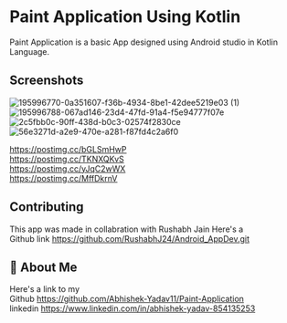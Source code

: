 
# Paint Application Using Kotlin 

Paint Application is a basic App designed using Android studio 
in Kotlin Language.
  
 


## Screenshots


![195996770-0a351607-f36b-4934-8be1-42dee5219e03 (1)](https://user-images.githubusercontent.com/115389285/195999518-b2b1afe5-376c-4b1e-98e4-6e2573ab1175.png)
![195996788-067ad146-23d4-47fd-91a4-f5e94777f07e](https://user-images.githubusercontent.com/115389285/195999531-4d3c0428-7d98-4eed-8276-491c4dab44a3.png)
![2c5fbb0c-90ff-438d-b0c3-02574f2830ce](https://user-images.githubusercontent.com/115389285/195999541-3fe17123-5b43-4e8b-b4df-1fcd98a3a5a8.png)
![56e3271d-a2e9-470e-a281-f87fd4c2a6f0](https://user-images.githubusercontent.com/115389285/195999546-bb7bbca3-4515-4272-bbe0-58abb46349a5.png)


https://postimg.cc/bGLSmHwP<br/>
https://postimg.cc/TKNXQKvS<br/>
https://postimg.cc/yJqC2wWX<br/>
https://postimg.cc/MffDkrnV<br/>

## Contributing

This app was made in collabration with Rushabh Jain
Here's a <br/>
Github link https://github.com/RushabhJ24/Android_AppDev.git  

## 🚀 About Me
Here's a link to my \
Github https://github.com/Abhishek-Yadav11/Paint-Application  \
linkedin https://www.linkedin.com/in/abhishek-yadav-854135253 

